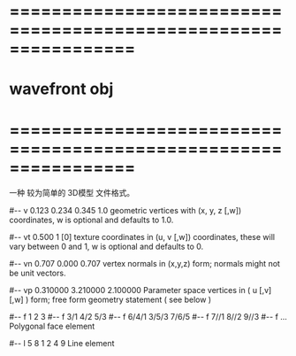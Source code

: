 
# ================================================================ #
#                     wavefront obj
# ================================================================ #
一种 较为简单的 3D模型 文件格式。


#--  v 0.123 0.234 0.345 1.0
    geometric vertices
    with (x, y, z [,w]) coordinates, 
    w is optional and defaults to 1.0.





#-- vt 0.500 1 [0]
    texture coordinates
    in (u, v [,w]) coordinates, 
    these will vary between 0 and 1, 
    w is optional and defaults to 0.


#-- vn 0.707 0.000 0.707
    vertex normals 
    in (x,y,z) form; 
    normals might not be unit vectors.


#-- vp 0.310000 3.210000 2.100000
    Parameter space vertices 
    in ( u [,v] [,w] ) form; 
    free form geometry statement ( see below )


#-- f 1 2 3
#-- f 3/1 4/2 5/3
#-- f 6/4/1 3/5/3 7/6/5
#-- f 7//1 8//2 9//3
#-- f ...
    Polygonal face element 


#-- l 5 8 1 2 4 9
    Line element 

















